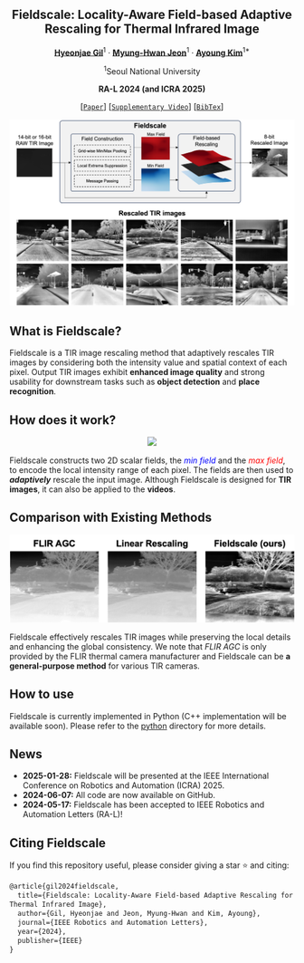 <div align="center">
<h2>Fieldscale: Locality-Aware Field-based Adaptive Rescaling for Thermal Infrared Image</h2>

[**Hyeonjae Gil**](https://hyeonjaegil.github.io/)<sup>1</sup> · [**Myung-Hwan Jeon**](https://myunghwanjeon.github.io/)<sup>1</sup> · [**Ayoung Kim**](https://ayoungk.github.io/)<sup>1*</sup>

<sup>1</sup>Seoul National University

**RA-L 2024 (and ICRA 2025)**

[[`Paper`](https://arxiv.org/abs/2405.15395)] [[`Supplementary Video`](https://youtu.be/xe7sFsw655c?feature=shared)] [[`BibTex`](#citing-fieldscale)]

<img src="./assets/fieldscale_main.png" width="960"/><br>
</div>

## What is Fieldscale?
Fieldscale is a TIR image rescaling method that adaptively rescales TIR images by considering both the intensity value and spatial context of each pixel. Output TIR images exhibit **enhanced image quality** and strong usability for downstream tasks such as **object detection** and **place recognition**.

## How does it work?
<div align="center">
<img src="./assets/fieldscale_example.gif" width="640"/> 
</div>

Fieldscale constructs two 2D scalar fields, the <span style="color:blue">*min field*</span> and the <span style="color:red">*max field*</span>, to encode the local intensity range of each pixel. The fields are then used to ***adaptively*** rescale the input image. Although Fieldscale is designed for **TIR images**, it can also be applied to the **videos**.

## Comparison with Existing Methods
<div align="center">
<img src="./assets/rescaling_comparison.gif" width="640"/>
</div>

Fieldscale effectively rescales TIR images while preserving the local details and enhancing the global consistency. We note that *FLIR AGC* is only provided by the FLIR thermal camera manufacturer and Fieldscale can be **a general-purpose method** for various TIR cameras.

## How to use
Fieldscale is currently implemented in Python (C++ implementation will be available soon). Please refer to the [python](./python/) directory for more details.

## News
- **2025-01-28:** Fieldscale will be presented at the IEEE International Conference on Robotics and Automation (ICRA) 2025.
- **2024-06-07:** All code are now available on GitHub.
- **2024-05-17:** Fieldscale has been accepted to IEEE Robotics and Automation Letters (RA-L)!

## Citing Fieldscale

If you find this repository useful, please consider giving a star :star: and citing:

```
@article{gil2024fieldscale,
  title={Fieldscale: Locality-Aware Field-based Adaptive Rescaling for Thermal Infrared Image},
  author={Gil, Hyeonjae and Jeon, Myung-Hwan and Kim, Ayoung},
  journal={IEEE Robotics and Automation Letters},
  year={2024},
  publisher={IEEE}
}
```
